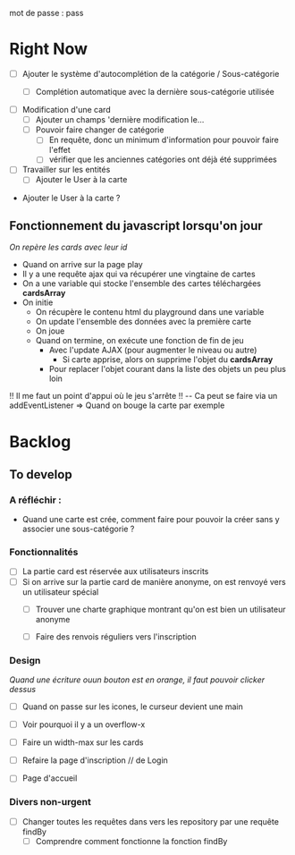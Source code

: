mot de passe : pass

# Right Now


- [ ] Ajouter le système d'autocomplétion de la catégorie / Sous-catégorie
  - [ ] Complétion automatique avec la dernière sous-catégorie utilisée



- [ ] Modification d'une card
  - [ ] Ajouter un champs 'dernière modification le...
  - [ ] Pouvoir faire changer de catégorie
    - [ ] En requête, donc un minimum d'information pour pouvoir faire l'effet
    - [ ] vérifier que les anciennes catégories ont déjà été supprimées

- [ ] Travailler sur les entités
  - [ ] Ajouter le User à la carte
- Ajouter le User à la carte ?

## Fonctionnement du javascript lorsqu'on jour
*On repère les cards avec leur id*

- Quand on arrive sur la page play
- Il y a une requête ajax qui va récupérer une vingtaine de cartes
- On a une variable qui stocke l'ensemble des cartes téléchargées **cardsArray**
- On initie
  - On récupère le contenu html du playground dans une variable
  - On update l'ensemble des données avec la première carte
  - On joue
  - Quand on termine, on exécute une fonction de fin de jeu
    - Avec l'update AJAX (pour augmenter le niveau ou autre)
      - Si carte apprise, alors on supprime l'objet du **cardsArray**
    - Pour replacer l'objet courant dans la liste des objets un peu plus loin


!! Il me faut un point d'appui où le jeu s'arrête !! -- Ca peut se faire via un addEventListener => Quand on bouge la carte par exemple


# Backlog



## To develop

### A réfléchir :
- Quand une carte est crée, comment faire pour pouvoir la créer sans y associer une sous-catégorie ?

### Fonctionnalités

- [ ] La partie card est réservée aux utilisateurs inscrits
- [ ] Si on arrive sur la partie card de manière anonyme, on est renvoyé vers un utilisateur spécial
  - [ ] Trouver une charte graphique montrant qu'on est bien un utilisateur anonyme
  - [ ] Faire des renvois réguliers vers l'inscription


### Design

*Quand une écriture ouun bouton est en orange, il faut pouvoir clicker dessus*

- [ ] Quand on passe sur les icones, le curseur devient une main
- [ ] Voir pourquoi il y a un overflow-x
- [ ] Faire un width-max sur les cards
- [ ] Refaire la page d'inscription // de Login
- [ ] Page d'accueil


### Divers non-urgent

- [ ] Changer toutes les requêtes dans vers les repository par une requête findBy
  - [ ] Comprendre comment fonctionne la fonction findBy
